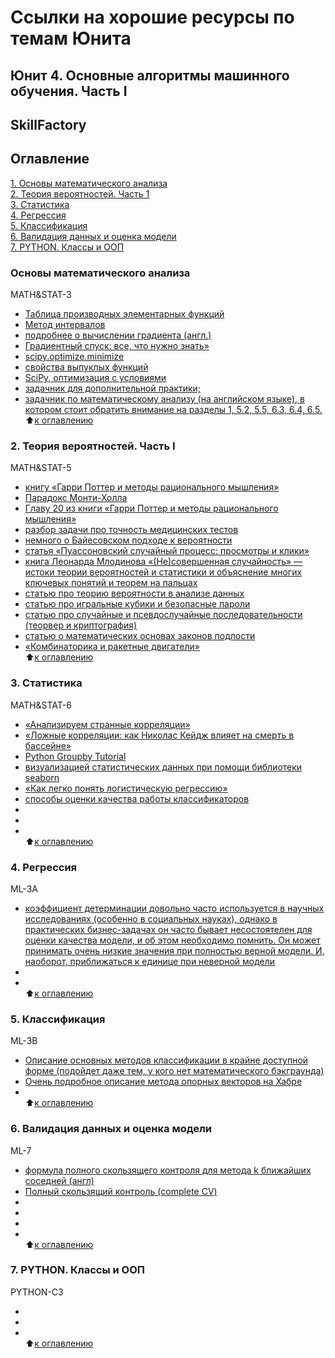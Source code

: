 # Ссылки на хорошие ресурсы по темам Юнита
## Юнит 4. Основные алгоритмы машинного обучения. Часть I 
## SkillFactory  

## Оглавление  
[1. Основы математического анализа](https://github.com/alex-sokolov2011/my_study/blob/master/SkillFactory/DST_10/unit_4/links_to_resources_on_module_topics.md#Основы-математического-анализа)  
[2. Теория вероятностей. Часть 1](https://github.com/alex-sokolov2011/my_study/blob/master/SkillFactory/DST_10/unit_3/links_to_resources_on_module_topics.md#Теория-вероятностей.-Часть-1)  
[3. Статистика](https://github.com/alex-sokolov2011/my_study/blob/master/SkillFactory/DST_10/unit_3/links_to_resources_on_module_topics.md#Статистика)  
[4. Регрессия](https://github.com/alex-sokolov2011/my_study/blob/master/SkillFactory/DST_10/unit_3/links_to_resources_on_module_topics.md#Регрессия)  
[5. Классификация](https://github.com/alex-sokolov2011/my_study/blob/master/SkillFactory/DST_10/unit_3/links_to_resources_on_module_topics.md#Классификация)  
[6. Валидация данных и оценка модели](https://github.com/alex-sokolov2011/my_study/blob/master/SkillFactory/DST_10/unit_3/links_to_resources_on_module_topics.md#Валидация-данных-и-оценка-модели)  
[7. PYTHON. Классы и ООП](https://github.com/alex-sokolov2011/my_study/blob/master/SkillFactory/DST_10/unit_3/links_to_resources_on_module_topics.md#PYTHON.-Классы-и-ООП)  


### Основы математического анализа  
MATH&STAT-3  
- [Таблица производных элементарных функций](https://portal.tpu.ru/SHARED/k/KONVAL/Sites/Russian_sites/Calc1-ru/4/18.htm)  
- [Метод интервалов](http://mathprofi.ru/nuli_funkcii_intervaly_znakopostoyanstva_metod_intervalov.html)  
- [подробнее о вычислении градиента (англ.)](https://ch.mathworks.com/help/matlab/ref/gradient.html)  
- [Градиентный спуск: все, что нужно знать»](https://neurohive.io/ru/osnovy-data-science/gradient-descent/)  
- [scipy.optimize.minimize](https://docs.scipy.org/doc/scipy/reference/generated/scipy.optimize.minimize.html)  
- [ свойства выпуклых функций](http://scask.ru/g_book_f_math1.php?id=141)  
- [SciPy, оптимизация с условиями](https://habr.com/ru/company/ods/blog/448054/)  
- [задачник для дополнительной практики;](https://www.coursehero.com/file/20159815/calculus/)  
- [задачник по математическому анализу (на английском языке), в котором стоит обратить внимание на разделы 1, 5.2, 5.5, 6.3, 6.4, 6.5.](https://pokrovka11.files.wordpress.com/2012/10/calculus.pdf)  
:arrow_up:[к оглавлению](https://github.com/alex-sokolov2011/my_study/blob/master/SkillFactory/DST_10/unit_4/links_to_resources_on_module_topics.md#Оглавление)  


### 2. Теория вероятностей. Часть I  
MATH&STAT-5  
- [книгу «Гарри Поттер и методы рационального мышления»](https://hpmor.ru/)  
- [Парадокс Монти-Холла](https://habr.com/ru/post/101695/)  
- [Главу 20 из книги «Гарри Поттер и методы рационального мышления»](https://hpmor.ru/book/1/20/)  
- [разбор задачи про точность медицинских тестов](https://elementy.ru/bookclub/chapters/434328/Putevoditel_dlya_vlyublyonnykh_v_matematiku_Glava_iz_knigi)  
- [немного о Байесовском подходе к вероятности](https://habr.com/ru/post/411659/)  
- [статья «Пуассоновский случайный процесс: просмотры и клики»](https://habr.com/ru/company/nerepetitor/blog/253755/)  
- [книга Леонарда Млодинова «(Не)совершенная случайность» — истоки теории вероятностей и статистики и объяснение многих ключевых понятий и теорем на пальцах](https://bookshake.net/b/ne-sovershennaya-sluchaynost-kak-sluchay-upravlyaet-nashey-leonard-mlodinov)  
- [статью про теорию вероятности в анализе данных](https://habr.com/ru/post/351400/)  
- [статью про игральные кубики и безопасные пароли](https://habr.com/ru/company/cloud4y/blog/347952/)  
- [статью про случайные и псевдослучайные последовательности (теорвер и криптография)](https://habr.com/ru/company/securitycode/blog/273629/)  
- [статью о математических основах законов подлости](https://habr.com/ru/post/431706/)  
- [«Комбинаторика и ракетные двигатели»](https://habr.com/ru/post/377421/)  
:arrow_up:[к оглавлению](https://github.com/alex-sokolov2011/my_study/blob/master/SkillFactory/DST_10/unit_4/links_to_resources_on_module_topics.md#Оглавление)  


### 3. Статистика  
MATH&STAT-6  
- [«Анализируем странные корреляции»](https://habr.com/ru/post/236503/)  
- [«Ложные корреляции: как Николас Кейдж влияет на смерть в бассейне»](https://www.popmech.ru/science/237232-lozhnye-korrelyatsii-kak-nikolas-keydzh-vliyaet-na-smert-v-basseyne/#part0)  
- [Python Groupby Tutorial](https://www.kaggle.com/crawford/python-groupby-tutorial)  
- [визуализацией статистических данных при помощи библиотеки seaborn](https://nagornyy.me/courses/data-science/intro-to-seaborn/)  
- [«Как легко понять логистическую регрессию»](https://habr.com/ru/company/io/blog/265007/)  
- [способы оценки качества работы классификаторов](http://bazhenov.me/blog/2012/07/21/classification-performance-evaluation.html)  
- []()  
- []()  
- []()  
:arrow_up:[к оглавлению](https://github.com/alex-sokolov2011/my_study/blob/master/SkillFactory/DST_10/unit_4/links_to_resources_on_module_topics.md#Оглавление)  


### 4. Регрессия  
ML-3A  
- [коэффициент детерминации довольно часто используется в научных исследованиях (особенно в социальных науках), однако в практических бизнес-задачах он часто бывает несостоятелен для оценки качества модели, и об этом необходимо помнить. Он может принимать очень низкие значения при полностью верной модели. И, наоборот, приближаться к единице при неверной модели](https://data.library.virginia.edu/is-r-squared-useless/)  
- []()  
- []()  
:arrow_up:[к оглавлению](https://github.com/alex-sokolov2011/my_study/blob/master/SkillFactory/DST_10/unit_4/links_to_resources_on_module_topics.md#Оглавление)  


### 5. Классификация  
ML-3B  
- [Описание основных методов классификации в крайне доступной форме (подойдет даже тем, у кого нет математического бэкграунда)](https://vas3k.ru/blog/machine_learning/)  
- [Очень подробное описание метода опорных векторов на Хабре](https://habr.com/ru/post/105220/)  
- []()  
:arrow_up:[к оглавлению](https://github.com/alex-sokolov2011/my_study/blob/master/SkillFactory/DST_10/unit_4/links_to_resources_on_module_topics.md#Оглавление)  


### 6. Валидация данных и оценка модели  
ML-7  
- [формула полного скользящего контроля для метода k ближайших соседней (англ)](https://cms-stage-skillfactory.raccoongang.com/assets/courseware/v1/9e236a458bb74ef3af6c48e67f727812/asset-v1:Skillfactory+MLO-TEST+MAR2020+type@asset+block/icml2000-rahuls.pdf)  
- [Полный скользящий контроль (complete CV)](http://www.machinelearning.ru/wiki/index.php?title=CV#.D0.9F.D0.BE.D0.BB.D0.BD.D1.8B.D0.B9_.D1.81.D0.BA.D0.BE.D0.BB.D1.8C.D0.B7.D1.8F.D1.89.D0.B8.D0.B9_.D0.BA.D0.BE.D0.BD.D1.82.D1.80.D0.BE.D0.BB.D1.8C_.28complete_CV.29)  
- []()  
- []()  
- []()  
- []()  
:arrow_up:[к оглавлению](https://github.com/alex-sokolov2011/my_study/blob/master/SkillFactory/DST_10/unit_4/links_to_resources_on_module_topics.md#Оглавление)  

### 7. PYTHON. Классы и ООП  
PYTHON-C3  
- []()  
- []()  
- []()  
:arrow_up:[к оглавлению](https://github.com/alex-sokolov2011/my_study/blob/master/SkillFactory/DST_10/unit_4/links_to_resources_on_module_topics.md#Оглавление)  